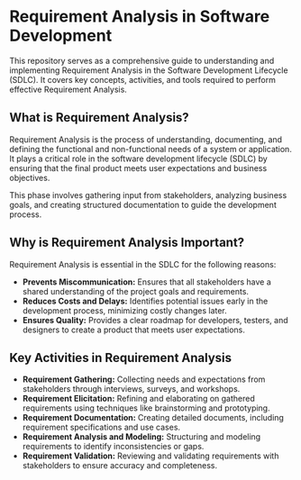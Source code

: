 # Requirement Analysis in Software Development

This repository serves as a comprehensive guide to understanding and implementing Requirement Analysis in the Software Development Lifecycle (SDLC). It covers key concepts, activities, and tools required to perform effective Requirement Analysis.

## What is Requirement Analysis?

Requirement Analysis is the process of understanding, documenting, and defining the functional and non-functional needs of a system or application. It plays a critical role in the software development lifecycle (SDLC) by ensuring that the final product meets user expectations and business objectives.

This phase involves gathering input from stakeholders, analyzing business goals, and creating structured documentation to guide the development process.


## Why is Requirement Analysis Important?

Requirement Analysis is essential in the SDLC for the following reasons:

- **Prevents Miscommunication:** Ensures that all stakeholders have a shared understanding of the project goals and requirements.
- **Reduces Costs and Delays:** Identifies potential issues early in the development process, minimizing costly changes later.
- **Ensures Quality:** Provides a clear roadmap for developers, testers, and designers to create a product that meets user expectations.

## Key Activities in Requirement Analysis

- **Requirement Gathering:** Collecting needs and expectations from stakeholders through interviews, surveys, and workshops.
- **Requirement Elicitation:** Refining and elaborating on gathered requirements using techniques like brainstorming and prototyping.
- **Requirement Documentation:** Creating detailed documents, including requirement specifications and use cases.
- **Requirement Analysis and Modeling:** Structuring and modeling requirements to identify inconsistencies or gaps.
- **Requirement Validation:** Reviewing and validating requirements with stakeholders to ensure accuracy and completeness.

